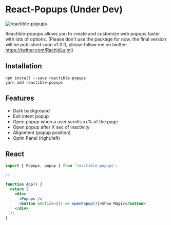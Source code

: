 # React-Popups (Under Dev)

![reactible-popups](https://github.com/Reactible/react-popups/assets/12425932/e407902a-4ab0-4c43-9456-b6aa3d28fb4b)

Reactible-popups allows you to create and customize web popups faster with lots
of options. (Please don't use the package for now, the final version will be
published soon v1.0.0, please follow me on twitter:
https://twitter.com/RachidLajmi)

## Installation

```
npm install --save reactible-popups
yarn add reactible-popups
```

## Features

- Dark background
- Exit intent popup
- Open popup when a user scrolls xx% of the page
- Open popup after X sec of inactivity
- Alignment (popup position)
- Optin Panel (right/left)

## React

```jsx
import { Popups, popup } from 'reactible-popups';

// ...

function App() {
  return (
    <div>
      <Popups />
      <button onClick={() => openPopup()}>Show Magic</button>
    </div>
  );
}
```
